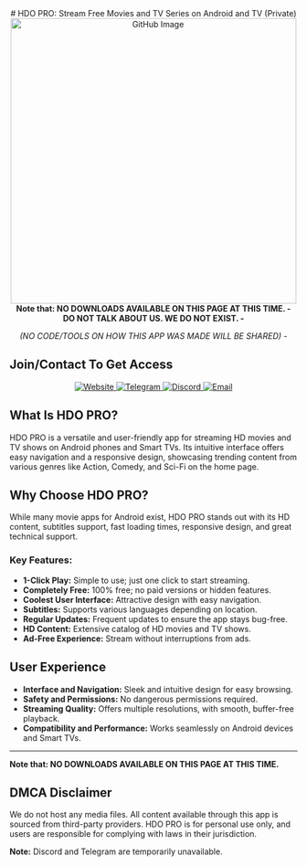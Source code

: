 <div align="center">
# HDO PRO: Stream Free Movies and TV Series on Android and TV (Private)
</div>

<div align="center">
    <img src="https://github.com/user-attachments/assets/f23fcaf8-3da2-4546-9029-ebf0eeee2268" alt="GitHub Image" width="500">
    <br>
    <strong>Note that: NO DOWNLOADS AVAILABLE ON THIS PAGE AT THIS TIME. -</strong>
    <strong>DO NOT TALK ABOUT US. WE DO NOT EXIST. -</strong>
    <p><i>(NO CODE/TOOLS ON HOW THIS APP WAS MADE WILL BE SHARED) -</i></p>
    
</div>

## Join/Contact To Get Access

<div align="center">
    <a href="https://hdopro.netlify.app/">
        <img src="https://img.shields.io/badge/Website-Visit-brightgreen" alt="Website">
    </a>
    <a href="#">
        <img src="https://img.shields.io/badge/Telegram-Temporarily_Unavailable-lightgrey" alt="Telegram">
    </a>
    <a href="#">
        <img src="https://img.shields.io/badge/Discord-Temporarily_Unavailable-lightgrey" alt="Discord">
    </a>
    <a href="mailto:hdopro@protonmail.com">
        <img src="https://img.shields.io/badge/Email-Contact-red" alt="Email">
    </a>
</div>

## What Is HDO PRO?

HDO PRO is a versatile and user-friendly app for streaming HD movies and TV shows on Android phones and Smart TVs. Its intuitive interface offers easy navigation and a responsive design, showcasing trending content from various genres like Action, Comedy, and Sci-Fi on the home page.

## Why Choose HDO PRO?

While many movie apps for Android exist, HDO PRO stands out with its HD content, subtitles support, fast loading times, responsive design, and great technical support.

### Key Features:
- **1-Click Play:** Simple to use; just one click to start streaming.
- **Completely Free:** 100% free; no paid versions or hidden features.
- **Coolest User Interface:** Attractive design with easy navigation.
- **Subtitles:** Supports various languages depending on location.
- **Regular Updates:** Frequent updates to ensure the app stays bug-free.
- **HD Content:** Extensive catalog of HD movies and TV shows.
- **Ad-Free Experience:** Stream without interruptions from ads.

## User Experience

- **Interface and Navigation:** Sleek and intuitive design for easy browsing.
- **Safety and Permissions:** No dangerous permissions required.
- **Streaming Quality:** Offers multiple resolutions, with smooth, buffer-free playback.
- **Compatibility and Performance:** Works seamlessly on Android devices and Smart TVs.

----
</div>
    <strong>Note that: NO DOWNLOADS AVAILABLE ON THIS PAGE AT THIS TIME.</strong>

## DMCA Disclaimer

We do not host any media files. All content available through this app is sourced from third-party providers. HDO PRO is for personal use only, and users are responsible for complying with laws in their jurisdiction.

**Note:** Discord and Telegram are temporarily unavailable.
